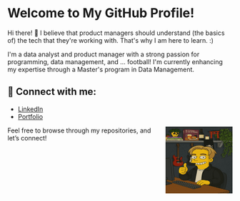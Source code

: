 # Welcome to My GitHub Profile!

Hi there! 👋 I believe that product managers should understand (the basics of) the tech that they're working with. That's why I am here to learn. :)

I'm a data analyst and product manager with a strong passion for programming, data management, and ... football! I'm currently enhancing my expertise through a Master's program in Data Management.


## 📎 Connect with me:

- [LinkedIn]([#](https://www.linkedin.com/in/niklas-boeckmann/))  
- [Portfolio]([#](https://boeckmann.carrd.co/))

<div style="float: right; margin-left: 20px;">
  <img src="https://github.com/nikbckm/nikbckm/raw/main/thatsme.png" alt="That's Me" width="150" height="150">
</div>


Feel free to browse through my repositories, and let’s connect!

